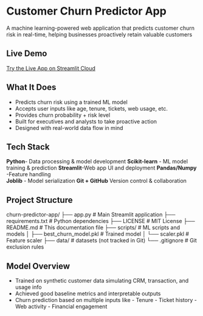 # Customer Churn Predictor App

A machine learning-powered web application that predicts customer churn risk in real-time, helping businesses proactively retain valuable customers

## Live Demo
[Try the Live App on Streamlit Cloud](https://churn-predictor-app-f3oxmdkd5dvynh8hhkkege.streamlit.app)

## What It Does
-  Predicts churn risk using a trained ML model
-  Accepts user inputs like age, tenure, tickets, web usage, etc.
-  Provides churn probability + risk level
-  Built for executives and analysts to take proactive action
-  Designed with real-world data flow in mind

## Tech Stack
**Python**- Data processing & model development
**Scikit-learn** - ML model training & prediction
**Streamlit**-Web app UI and deployment 
**Pandas/Numpy** -Feature handling      
**Joblib** - Model serialization
**Git + GitHub**   Version control & collaboration 

## Project Structure
churn-predictor-app/
├── app.py # Main Streamlit application
├── requirements.txt # Python dependencies
├── LICENSE # MIT License
├── README.md # This documentation file
├── scripts/ # ML scripts and models
│ ├── best_churn_model.pkl # Trained model
│ └── scaler.pkl # Feature scaler
├── data/ # datasets (not tracked in Git)
└── .gitignore # Git exclusion rules

## Model Overview
- Trained on synthetic customer data simulating CRM, transaction, and usage info
- Achieved good baseline metrics and interpretable outputs
- Churn prediction based on multiple inputs like
      - Tenure
      - Ticket history
      - Web activity
      - Financial engagement










